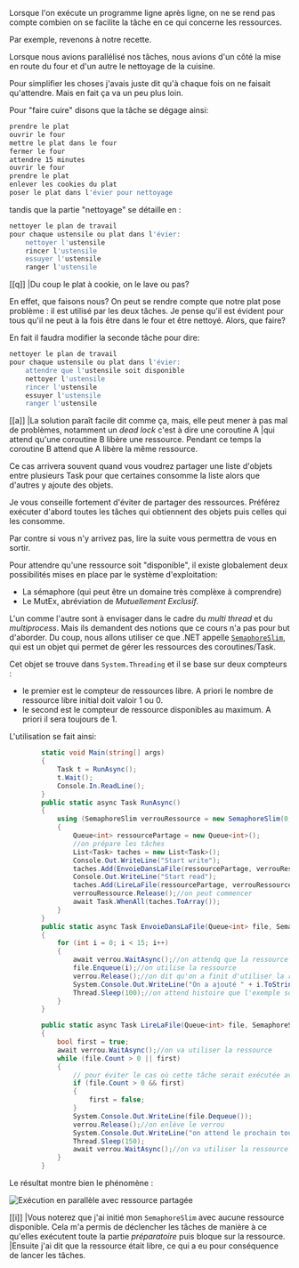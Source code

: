 Lorsque l'on exécute un programme ligne après ligne, on ne se rend pas compte combien on se facilite la tâche en ce qui concerne les ressources.

Par exemple, revenons à notre recette.

Lorsque nous avions parallélisé nos tâches, nous avions d'un côté la mise en route du four et d'un autre le nettoyage de la cuisine.

Pour simplifier les choses j'avais juste dit qu'à chaque fois on ne faisait qu'attendre. Mais en fait ça va un peu plus loin.

Pour "faire cuire" disons que la tâche se dégage ainsi:

```bash
prendre le plat
ouvrir le four
mettre le plat dans le four
fermer le four
attendre 15 minutes
ouvrir le four
prendre le plat
enlever les cookies du plat
poser le plat dans l'évier pour nettoyage
```

tandis que la partie "nettoyage" se détaille en :

```bash
nettoyer le plan de travail
pour chaque ustensile ou plat dans l'évier:
    nettoyer l'ustensile
	rincer l'ustensile
	essuyer l'ustensile
	ranger l'ustensile
```

[[q]]
|Du coup le plat à cookie, on le lave ou pas?

En effet, que faisons nous? On peut se rendre compte que notre plat pose problème : il est utilisé par les deux tâches.
Je pense qu'il est évident pour tous qu'il ne peut à la fois être dans le four et être nettoyé.
Alors, que faire?

En fait il faudra modifier la seconde tâche pour dire:

```bash
nettoyer le plan de travail
pour chaque ustensile ou plat dans l'évier:
    attendre que l'ustensile soit disponible
    nettoyer l'ustensile
	rincer l'ustensile
	essuyer l'ustensile
	ranger l'ustensile
```

[[a]]
|La solution paraît facile dit comme ça, mais, elle peut mener à pas mal de problèmes, notamment un *dead lock* c'est à dire une coroutine A 
|qui attend qu'une coroutine B libère une ressource. Pendant ce temps la coroutine B attend que A libère la même ressource.

Ce cas arrivera souvent quand vous voudrez partager une liste d'objets entre plusieurs Task pour que certaines consomme la liste alors que d'autres y ajoute des objets.

Je vous conseille fortement d'éviter de partager des ressources. Préférez exécuter d'abord toutes les tâches qui obtiennent des objets puis celles qui les consomme.

Par contre si vous n'y arrivez pas, lire la suite vous permettra de vous en sortir.

Pour attendre qu'une ressource soit "disponible", il existe globalement deux possibilités mises en place par le système d'exploitation:

- La sémaphore (qui peut être un domaine très complèxe à comprendre)
- Le MutEx, abréviation de *Mutuellement Exclusif*.

L'un comme l'autre sont à envisager dans le cadre du *multi thread* et du *multiprocess*. Mais ils demandent des notions que ce cours
n'a pas pour but d'aborder. Du coup, nous allons utiliser ce que .NET appelle [`SemaphoreSlim`](https://msdn.microsoft.com/fr-fr/library/system.threading.semaphoreslim%28v=vs.110%29.aspx?f=255&MSPPError=-2147217396),
qui est un objet qui permet de gérer les 
ressources des coroutines/Task.

Cet objet se trouve dans `System.Threading` et il se base sur deux compteurs :

- le premier est le compteur de ressources libre. A priori le nombre de ressource libre initial doit valoir 1 ou 0. 
- le second est le compteur de ressource disponibles au maximum. A priori il sera toujours de 1.

L'utilisation se fait ainsi:

```csharp
        static void Main(string[] args)
        {
            Task t = RunAsync();
            t.Wait();
            Console.In.ReadLine();
        }
        public static async Task RunAsync()
        {
            using (SemaphoreSlim verrouRessource = new SemaphoreSlim(0, 1))// on crée un sémaphore qui ne peut libérer qu'une ressource mais qui la marque comme occupée pour l'instant
            {
                Queue<int> ressourcePartage = new Queue<int>();
				//on prépare les tâches
                List<Task> taches = new List<Task>();
                Console.Out.WriteLine("Start write");
                taches.Add(EnvoieDansLaFile(ressourcePartage, verrouRessource));
                Console.Out.WriteLine("Start read");
                taches.Add(LireLaFile(ressourcePartage, verrouRessource));
                verrouRessource.Release();//on peut commencer
                await Task.WhenAll(taches.ToArray());
            }
        }
        public static async Task EnvoieDansLaFile(Queue<int> file, SemaphoreSlim verrou)
        {
            for (int i = 0; i < 15; i++)
            {
                await verrou.WaitAsync();//on attendq que la ressource soit libre
                file.Enqueue(i);//on utilise la ressource
                verrou.Release();//on dit qu'on a finit d'utiliser la ressource pour l'instant
                System.Console.Out.WriteLine("On a ajouté " + i.ToString());
                Thread.Sleep(100);//on attend histoire que l'exemple soit utile
            }
        }

        public static async Task LireLaFile(Queue<int> file, SemaphoreSlim verrou)
        {
            bool first = true;
            await verrou.WaitAsync();//on va utiliser la ressource
            while (file.Count > 0 || first)
            {
                // pour éviter le cas où cette tâche serait exécutée avant la première fois où on met un entier
                if (file.Count > 0 && first)
                {
                    first = false;
                }
                System.Console.Out.WriteLine(file.Dequeue());
                verrou.Release();//on enlève le verrou
                System.Console.Out.WriteLine("on attend le prochain tour");
                Thread.Sleep(150);
                await verrou.WaitAsync();//on va utiliser la ressource au prochain tour de boucle
            }
        }
```

Le résultat montre bien le phénomène :

![Exécution en parallèle avec ressource partagée](archive:partage.png)

[[i]]
|Vous noterez que j'ai initié mon `SemaphoreSlim` avec aucune ressource disponible. Cela m'a permis de déclencher les tâches de manière à ce qu'elles exécutent toute la partie *préparatoire* puis bloque sur la ressource.
|Ensuite j'ai dit que la ressource était libre, ce qui a eu pour conséquence de lancer les tâches.
